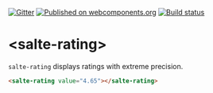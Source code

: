 [![Gitter](https://badges.gitter.im/salte-io/salte-rating.svg)](https://gitter.im/salte-io/salte-rating?utm_source=badge&utm_medium=badge&utm_campaign=pr-badge)
[![Published on webcomponents.org](https://img.shields.io/badge/webcomponents.org-published-blue.svg)](https://beta.webcomponents.org/element/salte-io/salte-rating)
[![Build status](https://travis-ci.org/salte-io/salte-rating.svg?branch=master)](https://travis-ci.org/salte-io/salte-rating)

# \<salte-rating\>

`salte-rating` displays ratings with extreme precision.

<!---
```
<custom-element-demo height="600">
  <template>
    <script src="../webcomponentsjs/webcomponents-lite.js"></script>
    <link rel="import" href="salte-rating.html">
    <style>
      body {
        font-family: 'Roboto', 'Noto', sans-serif;
      }
    </style>
    <next-code-block></next-code-block>
  </template>
</custom-element-demo>
```
-->
```html
<salte-rating value="4.65"></salte-rating>
```
